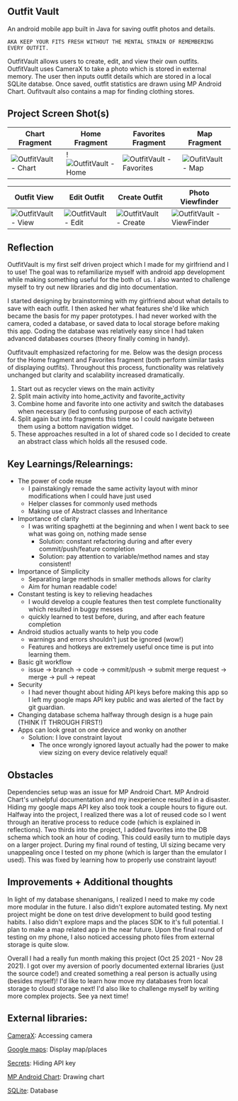 ## Outfit Vault

An android mobile app built in Java for saving outfit photos and details. 

    AKA KEEP YOUR FITS FRESH WITHOUT THE MENTAL STRAIN OF REMEMBERING EVERY OUTFIT.

OutfitVault allows users to create, edit, and view their own outfits. OutfitVault uses CameraX to take a photo which is stored in external memory. The user then inputs outfit details which are stored in a local SQLite databse. Once saved, outfit statistics are drawn using MP Android Chart. Oufitvault also contains a map for finding clothing stores. 

## Project Screen Shot(s)

| Chart Fragment | Home Fragment | Favorites Fragment  | Map Fragment |
| ------------- | ------------- | ------------- | ------------- |
| ![OutfitVault - Chart](https://user-images.githubusercontent.com/44827002/143723012-7b60fcf3-758c-4b80-b030-4e969d85f08c.jpg)  | !![OutfitVault - Home](https://user-images.githubusercontent.com/44827002/143722894-902b8d08-a295-48ea-b7b7-e2e4cdc25592.jpg) | ![OutfitVault - Favorites](https://user-images.githubusercontent.com/44827002/143722995-6d5032c7-4e92-4efb-8080-e65aafc5ce43.jpg)  | ![OufitVault - Map](https://user-images.githubusercontent.com/44827002/143723029-5eb64a0c-6568-44b9-8e73-caa779039503.jpg) |

| Outfit View | Edit Outfit | Create Outfit  | Photo Viewfinder |
| ------------- | ------------- | ------------- | ------------- |
| ![OutfitVault - View](https://user-images.githubusercontent.com/44827002/143723060-20a0dbdd-f7eb-40ae-9153-d83f8c5662dd.jpg)  | ![OutfitVault - Edit](https://user-images.githubusercontent.com/44827002/143723062-832e7649-0e12-43c0-a07b-62ec1b791690.jpg) | ![OutfitVault - Create](https://user-images.githubusercontent.com/44827002/143723070-e1d6c4c2-4a6e-4e12-b52a-f5a9ac67ab19.jpg)  | ![OutfitVault - ViewFinder](https://user-images.githubusercontent.com/44827002/143723073-2ecbfd4a-ccff-46f7-a2b8-df59e0ac9e23.jpg)  |

## Reflection

OutfitVault is my first self driven project which I made for my girlfriend and I to use! The goal was to refamiliarize myself with android app development while making something useful for the both of us. I also wanted to challenge myself to try out new libraries and dig into documentation.

I started designing by brainstorming with my girlfriend about what details to save with each outfit. I then asked her what features she'd like which became the basis for my paper prototypes. I had never worked with the camera, coded a database, or saved data to local storage before making this app. Coding the database was relatively easy since I had taken advanced databases courses (theory finally coming in handy).

Outfitvault emphasized refactoring for me. Below was the design process for the Home fragment and Favorites fragment (both perform similar tasks of displaying outfits). Throughout this process, functionality was relatively unchanged but clarity and scalability increased dramatically. 

  1. Start out as recycler views on the main activity
  2. Split main activity into home_activity and favorite_activity
  3. Combine home and favorite into one activity and switch the databases when necessary (led to confusing purpose of each activity)
  4. Split again but into fragments this time so I could navigate between them using a bottom navigation widget. 
  5. These approaches resulted in a lot of shared code so I decided to create an abstract class which holds all the resused code. 

## Key Learnings/Relearnings: 
  - The power of code reuse
      - I painstakingly remade the same activity layout with minor modifications when I could have just used <Include> 
      - Helper classes for commonly used methods
      - Making use of Abstract classes and Inheritance
  - Importance of clarity
      - I was writing spaghetti at the beginning and when I went back to see what was going on, nothing made sense
          - Solution: constant refactoring during and after every commit/push/feature completion
          - Solution: pay attention to variable/method names and stay consistent!
  - Importance of Simplicity
      - Separating large methods in smaller methods allows for clarity
      - Aim for human readable code!
  - Constant testing is key to relieving headaches
      - I would develop a couple features then test complete functionality which resulted in buggy messes
      - quickly learned to test before, during, and after each feature completion
  - Android studios actually wants to help you code
      - warnings and errors shouldn't just be ignored (wow!)
      - Features and hotkeys are extremely useful once time is put into learning them.
  - Basic git workflow
      - issue -> branch -> code -> commit/push -> submit merge request -> merge -> pull -> repeat 
  - Security
      - I had never thought about hiding API keys before making this app so I left my google maps API key public and was alerted of the fact by git guardian.
  - Changing database schema halfway through design is a huge pain (THINK IT THROUGH FIRST!)
  - Apps can look great on one device and wonky on another 
      - Solution: I love constraint layout
          - The once wrongly ignored layout actually had the power to make view sizing on every device relatively equal!

## Obstacles 

Dependencies setup was an issue for MP Android Chart. MP Android Chart's unhelpful documentation and my inexperience resulted in a disaster. Hiding my google maps API key also took took a couple hours to figure out. Halfway into the project, I realized there was a lot of reused code so I went through an iterative process to reduce code (which is explained in reflections). Two thirds into the project, I added favorites into the DB schema which took an hour of coding. This could easily turn to mutiple days on a larger project. During my final round of testing, UI sizing became very unappealing once I tested on my phone (which is larger than the emulator I used). This was fixed by learning how to properly use constraint layout! 
  
## Improvements + Additional thoughts 
 
In light of my database shenanigans, I realized I need to make my code more modular in the future. I also didn't explore automated testing. My next project might be done on test drive development to build good testing habits. I also didn't explore maps and the places SDK to it's full potential. I plan to make a map related app in the near future. Upon the final round of testing on my phone, I also noticed accessing photo files from external storage is quite slow. 
  
Overall I had a really fun month making this project (Oct 25 2021 - Nov 28 2021). I got over my aversion of poorly documented external libraries (just the source code!) and created something a real person is actually using (besides myself)! I'd like to learn how move my databases from local storage to cloud storage next! I'd also like to challenge myself by writing more complex projects. See ya next time!
  
## External libraries:
  
[CameraX](https://developer.android.com/jetpack/androidx/releases/camera): Accessing camera
  
[Google maps](https://developers.google.com/maps/documentation): Display map/places
  
[Secrets](https://github.com/google/secrets-gradle-plugin):  Hiding API key
  
[MP Android Chart](https://github.com/PhilJay/MPAndroidChart): Drawing chart
  
[SQLite](https://www.sqlite.org/index.html): Database
